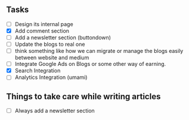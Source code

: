 ## Tasks

- [ ] Design its internal page
- [x] Add comment section
- [ ] Add a newsletter section (buttondown)
- [ ] Update the blogs to real one
- [ ] think something like how we can migrate or manage the blogs easily between website and medium
- [ ] Integrate Google Ads on Blogs or some other way of earning.
- [x] Search Integration
- [ ] Analytics Integration (umami)

## Things to take care while writing articles

- [ ] Always add a newsletter section
